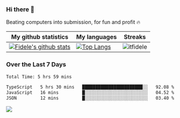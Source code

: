 ### Hi there 👋
<p>Beating computers into submission, for fun and profit 🔥</p>

|My github statistics|My languages|Streaks|
|-|-|-|
|[![Fidele's github stats](https://github-readme-stats.vercel.app/api?username=itfidele&count_private=true&show_icons=true&theme=dark&hide_title=true)](https://github.com/itfidele)|[![Top Langs](https://github-readme-stats.vercel.app/api/top-langs/?username=itfidele&show_icons=true&langs_count=8&theme=dark&layout=compact&hide_title=true)](https://github.com/itfidele)|![itfidele](https://github-readme-streak-stats.herokuapp.com/?user=itfidele&theme=dark)

### Over the Last 7 Days
<!--START_SECTION:waka-->

```txt
Total Time: 5 hrs 59 mins

TypeScript   5 hrs 30 mins   ███████████████████████░░   92.08 %
JavaScript   16 mins         █░░░░░░░░░░░░░░░░░░░░░░░░   04.52 %
JSON         12 mins         █░░░░░░░░░░░░░░░░░░░░░░░░   03.40 %
```

<!--END_SECTION:waka-->



![](https://komarev.com/ghpvc/?username=itfidele)
